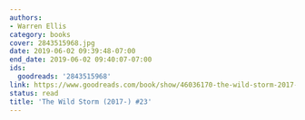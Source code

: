 ```yaml
---
authors:
- Warren Ellis
category: books
cover: 2843515968.jpg
date: 2019-06-02 09:39:48-07:00
end_date: 2019-06-02 09:40:07-07:00
ids:
  goodreads: '2843515968'
link: https://www.goodreads.com/book/show/46036170-the-wild-storm-2017--23
status: read
title: 'The Wild Storm (2017-) #23'
---
```

